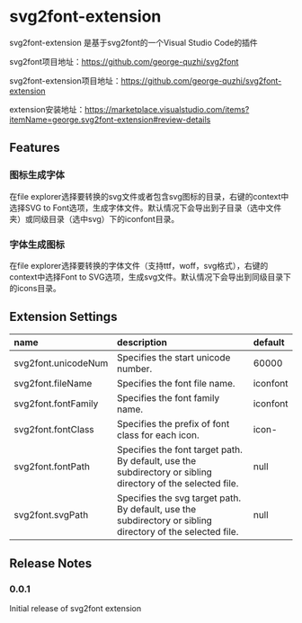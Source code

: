# svg2font-extension 

svg2font-extension 是基于svg2font的一个Visual Studio Code的插件

svg2font项目地址：https://github.com/george-quzhi/svg2font

svg2font-extension项目地址：https://github.com/george-quzhi/svg2font-extension

extension安装地址：https://marketplace.visualstudio.com/items?itemName=george.svg2font-extension#review-details

## Features

### 图标生成字体
在file explorer选择要转换的svg文件或者包含svg图标的目录，右键的context中选择SVG to Font选项，生成字体文件。默认情况下会导出到子目录（选中文件夹）或同级目录（选中svg）下的iconfont目录。

### 字体生成图标
在file explorer选择要转换的字体文件（支持ttf，woff，svg格式），右键的context中选择Font to SVG选项，生成svg文件。默认情况下会导出到同级目录下的icons目录。

## Extension Settings

|name|description|default|
|:---|:---|:---|
|svg2font.unicodeNum|Specifies the start unicode number.|60000|
|svg2font.fileName|Specifies the font file name.|iconfont|
|svg2font.fontFamily|Specifies the font family name.|iconfont|
|svg2font.fontClass|Specifies the prefix of font class for each icon.|icon-|
|svg2font.fontPath|Specifies the font target path. By default, use the subdirectory or sibling directory of the selected file.|null|
|svg2font.svgPath|Specifies the svg target path. By default, use the subdirectory or sibling directory of the selected file.|null|

## Release Notes

### 0.0.1

Initial release of svg2font extension
